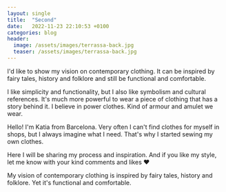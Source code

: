 ```yaml
---
layout: single
title:  "Second"
date:   2022-11-23 22:10:53 +0100
categories: blog
header:
  image: /assets/images/terrassa-back.jpg
  teaser: /assets/images/terrassa-back.jpg
---
```

I'd like to show my vision on contemporary clothing. It can be inspired by fairy tales, history and folklore and still be functional and comfortable.

I like simplicity and functionality, but I also like symbolism and cultural references. It's much more powerful to wear a piece of clothing that has a story behind it. I believe in power clothes. Kind of armour and amulet we wear. 

Hello! I'm Katia from Barcelona. Very often I can't find clothes for myself in shops, but I always imagine what I need. That's why I started sewing my own clothes.

Here I will be sharing my process and inspiration. And if you like my style, let me know with your kind comments and likes ❤

My vision of contemporary clothing is inspired by fairy tales, history and folklore. Yet it's functional and comfortable.
